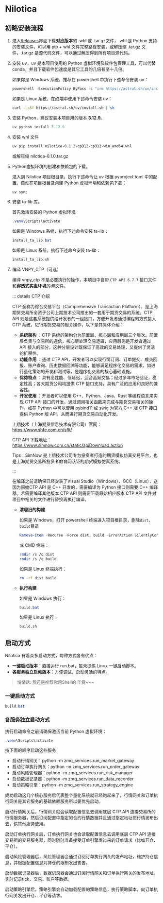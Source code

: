 # Nilotica

## 初略安装流程
1. 进入[Releases](https://github.com/Lumosylva/Nilotica/releases)界面下载**对应版本**的 .whl 或 .tar.gz文件，.whl 是 Python 支持的安装文件，可以用 pip + whl 文件完整路径安装，或解压缩 .tar.gz 文件，.tar.gz 是源代码文件，可以通过解压得到所有项目源代码。

2. 安装 uv，uv 是本项目使用的 Python 虚拟环境及软件包管理工具，可以代替 conda，并且下载软件包速度是其它工具的几倍甚至十几倍。

   如果你是 Windows 系统，推荐在 powershell 中执行下述命令安装 uv：

   ```powershell
   powershell -ExecutionPolicy ByPass -c "irm https://astral.sh/uv/install.ps1 | iex"
   ```

   如果是 Linux 系统，在终端中使用下述命令安装 uv：

   ```bash
   curl -LsSf https://astral.sh/uv/install.sh | sh
   ```

3. 安装 Python，建议安装本项目用的版本 **3.12.9**。

   ```powershell
   uv python install 3.12.9
   ```

4. 安装 whl 文件

   ```bash
   uv pip install nilotica-0.1.2-cp312-cp312-win_amd64.whl
   ```

   或解压缩 nilotica-0.1.0.tar.gz

5. Python虚拟环境的创建和依赖包的下载。

   进入到 Nilotica 项目根目录，执行下述命令让 uv 根据 pyproject.toml 中的配置，自动在项目根目录创建 Python 虚拟环境和依赖包下载：

   ```powershell
   uv sync
   ```

6. 安装 ta-lib 库。

   首先激活安装的 Python 虚拟环境

   ```powershell
   .venv\Scripts\activate
   ```

   如果是 Windows 系统，执行下述命令安装 ta-lib：

   ```powershell
   install_ta_lib.bat
   ```

   如果是 Linux 系统，执行下述命令安装 ta-lib：

   ```bash
   install_ta_lib.sh
   ```

7. 编译 VNPY_CTP（可选）

   编译 vnpy_ctp 不是必要执行的操作，本项目中自带 `CTP API 6.7.7` 接口文件和**穿透式实盘环境**的dll文件。

   ::: details CTP 介绍

   CTP 全称为综合交易平台（Comprehensive Transaction Platform），是上海期货交易所全资子公司上期技术公司推出的一套用于期货交易的系统。CTP API 则是这套系统提供给开发者的一组接口，方便开发者通过编程的方式接入 CTP 系统，进行期货交易的相关操作，以下是其具体介绍：

   - **系统架构** ：CTP 系统的架构分为前置层、核心层和应用层三个层次。前置层负责与交易所的通信，核心层处理交易逻辑，应用层则是开发者通过 API 接入的部分，这种分层设计既保证了高效的交易处理，又提供了灵活的扩展性。
   - **功能作用** ：通过 CTP API，开发者可以实现行情订阅、订单提交、成交回报、账户查询、历史数据回溯等功能，能够满足程序化交易的需求，如进行量化策略的开发和测试等，是程序化交易的核心基础设施。
   - **优势特点** ：具有高性能、低延迟，适合高频交易；经过多年市场验证，稳定性高；各大期货公司均提供 CTP 接口支持，具有广泛的应用和良好的兼容性。
   - **开发使用** ：开发者可以使用 C++、Python、Java、Rust 等编程语言来实现 CTP API 接口的开发，通过调用相关函数来完成与期货交易相关的操作，如在 Python 中可以使用 pybind11 或 swig 为官方 C++ 版 CTP 接口提供 Python 版 API，从而进行期货交易自动化开发。

   上期技术（上海期货信息技术有限公司）官网：https://www.shfe.com.cn/sfit/

   CTP API 下载地址：https://www.simnow.com.cn/static/apiDownload.action

   Tips：SimNow 是上期技术公司专为投资者打造的期货模拟仿真交易平台，也是上海期货交易所投资者教育网认证的期货模拟仿真系统。

   :::

   在编译之前请确保已经安装了Visual Studio（Windows）、GCC（Linux），这因为原始CTP API 是 C++ 开发的，需要编译为 Python 接口则需要 C++ 编译器。若需要编译其他版本 CTP API 则需要下载原始相应版本 CTP API 文件对项目中相关的文件进行替换再执行编译。

   - **清理旧的构建**

     如果是 Windows，打开 powershell 终端进入项目根目录，删除`dist`、`build`目录

     ```powershell
     Remove-Item -Recurse -Force dist, build -ErrorAction SilentlyContinue
     ```

     或 CMD 终端：

     ```bash
     rmdir /s /q dist
     rmdir /s /q build
     ```

     如果是 Linux 终端执行：

     ```bash
     rm -rf dist build
     ```

   - **执行构建**

     如果是 Windows 执行：

     ```powershell
     build.bat
     ```

     如果是 Linux 执行：

     ```bash
     build.sh
     ```

## 启动方式

Nilotica 有着众多启动方式，每种方式各有优点：

- **一键启动版本**：直接运行 run.bat，暂未提供 Linux 一键启动脚本。
- **各服务独立启动版本**：方便调试、启动灵活的特点。

> 悄悄话: 我还是推荐你用Shell的 毕竟~~~
### 一键启动方式
```powershell
build.bat
```

### 各服务独立启动方式

执行启动命令之前请确保激活当前 Python 虚拟环境：

```powershell
.venv\Scripts\activate
```

按下面的顺序启动这些服务

- 启动行情网关：python -m zmq_services.run_market_gateway
- 启动订单执行网关：python -m zmq_services.run_order_gateway
- 启动风险管理器：python -m zmq_services.run_risk_manager
- 启动数据记录器：python -m zmq_services.run_data_recorder
- 启动策略引擎：python -m zmq_services.run_strategy_engine

成功启动这几个核心服务后代表整个量化系统就已经跑起来了，行情网关和订单执行网关是其它服务的基础依赖服务所以要优先启动。

启动行情网关后，行情网关就会读取配置信息去调用底层 CTP API 连接交易所的行情服务器，然后订阅配置中指定的合约行情数据并且通过指定地址把行情发布出去，供其他服务使用。

启动订单执行网关后，订单执行网关也会读取配置信息去调用底层 CTP API 连接交易所的交易服务器，同时随时准备接受订单引擎发过来的订单请求（比如开仓、平仓）。

启动风险管理器后，风险管理器会通过订阅订单执行网关的发布地址，维护持仓信息，并根据配置信息对持仓的限制发出警告。

启动数据记录器后，数据记录器会通过订阅行情网关和订单执行网关的发布地址，实时记录tick、交易、账户等数据。

启动策略引擎后，策略引擎会自动加载配置的策略信息，执行策略脚本，向订单执行网关发出开仓、平仓等请求。